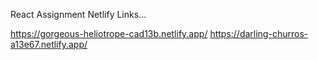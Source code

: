 React Assignment Netlify Links...

https://gorgeous-heliotrope-cad13b.netlify.app/
https://darling-churros-a13e67.netlify.app/
